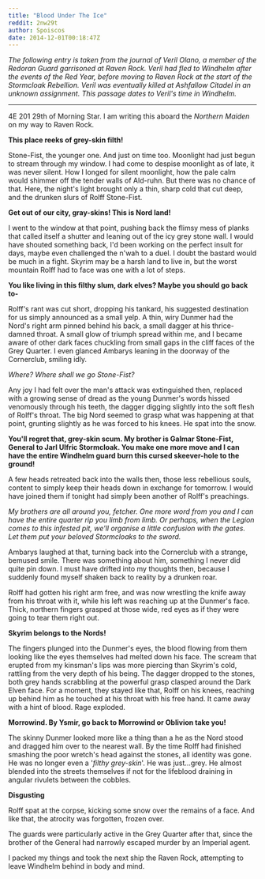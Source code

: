 ```yaml
---
title: "Blood Under The Ice"
reddit: 2nw29t
author: Spoiscos
date: 2014-12-01T00:18:47Z
---
```


*The following entry is taken from the journal of Veril Olano, a member of the Redoran Guard garrisoned at Raven Rock. Veril had fled to Windhelm after the events of the Red Year, before moving to Raven Rock at the start of the Stormcloak Rebellion. Veril was eventually killed at Ashfallow Citadel in an unknown assignment. This passage dates to Veril's time in Windhelm.*

------------------------------------------------

4E 201 29th of Morning Star. I am writing this aboard the *Northern Maiden* on my way to Raven Rock.

**This place reeks of grey-skin filth!**

Stone-Fist, the younger one. And just on time too. Moonlight had just begun to stream through my window. I had come to despise moonlight as of late, it was never silent. How I longed for silent moonlight, how the pale calm would shimmer off the tender walls of Ald-ruhn. But there was no chance of that. Here, the night's light brought only a thin, sharp cold that cut deep, and the drunken slurs of Rolff Stone-Fist.

**Get out of our city, gray-skins! This is Nord land!**

I went to the window at that point, pushing back the flimsy mess of planks that called itself a shutter and leaning out of the icy grey stone wall. I would have shouted something back, I'd been working on the perfect insult for days, maybe even challenged the n'wah to a duel. I doubt the bastard would be much in a fight. Skyrim may be a harsh land to live in, but the worst mountain Rolff had to face was one with a lot of steps.

**You like living in this filthy slum, dark elves? Maybe you should go back to-**

Rolff's rant was cut short, dropping his tankard, his suggested destination for us simply announced as a small yelp. A thin, wiry Dunmer had the Nord's right arm pinned behind his back, a small dagger at his thrice-damned throat. A small glow of triumph spread within me, and I became aware of other dark faces chuckling from small gaps in the cliff faces of the Grey Quarter. I even glanced Ambarys leaning in the doorway of the Cornerclub, smiling idly.

*Where? Where shall we go Stone-Fist?*

Any joy I had felt over the man's attack was extinguished then, replaced with a growing sense of dread as the young Dunmer's words hissed venomously through his teeth, the dagger digging slightly into the soft flesh of Rolff's throat. The big Nord seemed to grasp what was happening at that point, grunting slightly as he was forced to his knees. He spat into the snow.

**You'll regret that, grey-skin scum. My brother is Galmar Stone-Fist, General to Jarl Ulfric Stormcloak. You make one more move and I can have the entire Windhelm guard burn this cursed skeever-hole to the ground!**

A few heads retreated back into the walls then, those less rebellious souls, content to simply keep their heads down in exchange for tomorrow. I would have joined them if tonight had simply been another of Rolff's preachings.

*My brothers are all around you, fetcher. One more word from you and I can have the entire quarter rip you limb from limb. Or perhaps, when the Legion comes to this infested pit, we'll organise a little confusion with the gates. Let them put your beloved Stormcloaks to the sword.*

Ambarys laughed at that, turning back into the Cornerclub with a strange, bemused smile. There was something about him, something I never did quite pin down. I must have drifted into my thoughts then, because I suddenly found myself shaken back to reality by a drunken roar.

Rolff had gotten his right arm free, and was now wrestling the knife away from his throat with it, while his left was reaching up at the Dunmer's face. Thick, northern fingers grasped at those wide, red eyes as if they were going to tear them right out.

**Skyrim belongs to the Nords!**

The fingers plunged into the Dunmer's eyes, the blood flowing from them looking like the eyes themselves had melted down his face. The scream that erupted from my kinsman's lips was more piercing than Skyrim's cold, rattling from the very depth of his being. The dagger dropped to the stones, both grey hands scrabbling at the powerful grasp clasped around the Dark Elven face. For a moment, they stayed like that, Rolff on his knees, reaching up behind him as he touched at his throat with his free hand. It came away with a hint of blood. Rage exploded.

**Morrowind. By Ysmir, go back to Morrowind or Oblivion take you!**

The skinny Dunmer looked more like a thing than a he as the Nord stood and dragged him over to the nearest wall. By the time Rolff had finished smashing the poor wretch's head against the stones, all identity was gone. He was no longer even a '*filthy grey-skin*'. He was just...grey. He almost blended into the streets themselves if not for the lifeblood draining in angular rivulets between the cobbles.

**Disgusting**

Rolff spat at the corpse, kicking some snow over the remains of a face. And like that, the atrocity was forgotten, frozen over. 

The guards were particularly active in the Grey Quarter after that, since the brother of the General had narrowly escaped murder by an Imperial agent.

I packed my things and took the next ship the Raven Rock, attempting to leave Windhelm behind in body and mind.
